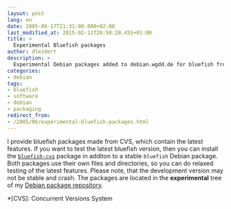 ```yaml
---
layout: post
lang: en
date: 2005-06-17T21:31:00.000+02:00
last_modified_at: 2015-02-11T20:58:28.455+01:00
title: >
  Experimental Bluefish packages
author: dleidert
description: >
  Experimental Debian packages added to debian.wgdd.de for bluefish from upstream CVS.
categories:
- debian
tags:
- bluefish
- software
- debian
- packaging
redirect_from:
- /2005/06/experimental-bluefish-packages.html
---
```


I provide bluefish packages made from CVS, which contain the latest features. If you want to test the latest bluefish version, then you can install the [`bluefish-cvs`](apt+http://debian.wgdd.de?package=bluefish-cvs?dist=experimental?section=main) package in additon to a stable `bluefish` Debian package. Both packages use their own files and directories, so you can do relaxed testing of the latest features. Please note, that the development version may not be stable and crash. The packages are located in the **experimental** tree of my [Debian package repository](http://debian.wgdd.de/debian/).

*[CVS]: Concurrent Versions System
